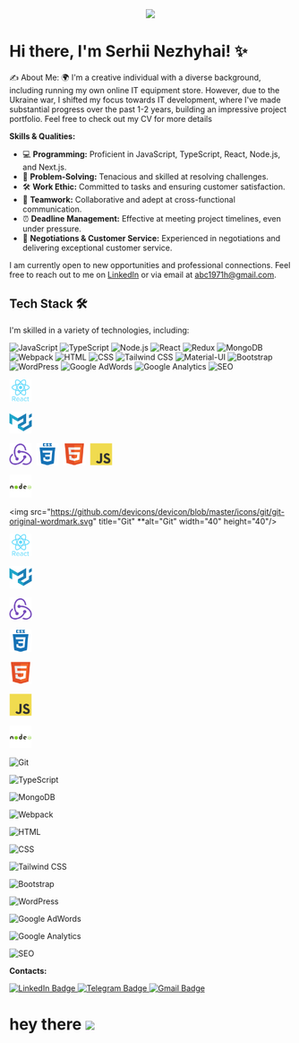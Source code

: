<div id="header" align="center">
  <img src="https://media.giphy.com/media/v1.Y2lkPTc5MGI3NjExYWZ6azJienR1eGtwb2RnYTN3emV5enJrZzJwbmtrMDdyeHp2ZnRvdCZlcD12MV9pbnRlcm5hbF9naWZfYnlfaWQmY3Q9cw/M9gbBd9nbDrOTu1Mqx/giphy.gif" width="100"/>
</div>

# Hi there, I'm Serhii Nezhyhai! ✨

✍️ About Me:
🌍 I'm a creative individual with a diverse background, including running my own online IT equipment store. However, due to the Ukraine war, I shifted my focus towards IT development, where I've made substantial progress over the past 1-2 years, building an impressive project portfolio. Feel free to check out my CV for more details

**Skills & Qualities:**

- 💻 **Programming:** Proficient in JavaScript, TypeScript, React, Node.js, and Next.js.
- 🧩 **Problem-Solving:** Tenacious and skilled at resolving challenges.
- 🛠️ **Work Ethic:** Committed to tasks and ensuring customer satisfaction.
- 🤝 **Teamwork:** Collaborative and adept at cross-functional communication.
- ⏰ **Deadline Management:** Effective at meeting project timelines, even under pressure.
- 💬 **Negotiations & Customer Service:** Experienced in negotiations and delivering exceptional customer service.

I am currently open to new opportunities and professional connections. Feel free to reach out to me on [LinkedIn](https://www.linkedin.com/in/nezhigay-serhiy/) or via email at abc1971h@gmail.com.

## Tech Stack 🛠️

I'm skilled in a variety of technologies, including:

![JavaScript](https://img.shields.io/badge/JavaScript-yellow)
![TypeScript](https://img.shields.io/badge/TypeScript-blue)
![Node.js](https://img.shields.io/badge/Node.js-green)
![React](https://img.shields.io/badge/React-blue)
![Redux](https://img.shields.io/badge/Redux-purple)
![MongoDB](https://img.shields.io/badge/MongoDB-green)
![Webpack](https://img.shields.io/badge/Webpack-blue)
![HTML](https://img.shields.io/badge/HTML-orange)
![CSS](https://img.shields.io/badge/CSS-blueviolet)
![Tailwind CSS](https://img.shields.io/badge/Tailwind%20CSS-blue)
![Material-UI](https://img.shields.io/badge/Material--UI-teal)
![Bootstrap](https://img.shields.io/badge/Bootstrap-purple)
![WordPress](https://img.shields.io/badge/WordPress-blue)
![Google AdWords](https://img.shields.io/badge/Google%20AdWords-green)
![Google Analytics](https://img.shields.io/badge/Google%20Analytics-blue)
![SEO](https://img.shields.io/badge/SEO-orange)

<div>

  <img src="https://github.com/devicons/devicon/blob/master/icons/react/react-original-wordmark.svg" title="React" alt="React" width="40" height="40"/>&nbsp;

  <img src="https://github.com/devicons/devicon/blob/master/icons/materialui/materialui-original.svg" title="Material UI" alt="Material UI" width="40" height="40"/>&nbsp;

  <img src="https://github.com/devicons/devicon/blob/master/icons/redux/redux-original.svg" title="Redux" alt="Redux " width="40" height="40"/>&nbsp;
  <img src="https://github.com/devicons/devicon/blob/master/icons/css3/css3-plain-wordmark.svg"  title="CSS3" alt="CSS" width="40" height="40"/>&nbsp;
  <img src="https://github.com/devicons/devicon/blob/master/icons/html5/html5-original.svg" title="HTML5" alt="HTML" width="40" height="40"/>&nbsp;
  <img src="https://github.com/devicons/devicon/blob/master/icons/javascript/javascript-original.svg" title="JavaScript" alt="JavaScript" width="40" height="40"/>&nbsp;



  <img src="https://github.com/devicons/devicon/blob/master/icons/nodejs/nodejs-original-wordmark.svg" title="NodeJS" alt="NodeJS" width="40" height="40"/>&nbsp;

  <img src="https://github.com/devicons/devicon/blob/master/icons/git/git-original-wordmark.svg" title="Git" **alt="Git" width="40" height="40"/>
</div>

<div>
  <img src="https://github.com/devicons/devicon/blob/master/icons/react/react-original-wordmark.svg" title="React" alt="React" width="40" height="40"/>&nbsp;

  <img src="https://github.com/devicons/devicon/blob/master/icons/materialui/materialui-original.svg" title="Material UI" alt="Material UI" width="40" height="40"/>&nbsp;

  <img src="https://github.com/devicons/devicon/blob/master/icons/redux/redux-original.svg" title="Redux" alt="Redux " width="40" height="40"/>&nbsp;
  
  <img src="https://github.com/devicons/devicon/blob/master/icons/css3/css3-plain-wordmark.svg" title="CSS3" alt="CSS" width="40" height="40"/>&nbsp;
  
  <img src="https://github.com/devicons/devicon/blob/master/icons/html5/html5-original.svg" title="HTML5" alt="HTML" width="40" height="40"/>&nbsp;
  
  <img src="https://github.com/devicons/devicon/blob/master/icons/javascript/javascript-original.svg" title="JavaScript" alt="JavaScript" width="40" height="40"/>&nbsp;

  <img src="https://github.com/devicons/devicon/blob/master/icons/nodejs/nodejs-original-wordmark.svg" title="NodeJS" alt="NodeJS" width="40" height="40"/>&nbsp;
  
  <img src="https://img.shields.io/badge/Git-black?style=flat-square&logo=git" title="Git" alt="Git" width="40" height="40"/>&nbsp;
  
  <img src="https://img.shields.io/badge/TypeScript-blue" title="TypeScript" alt="TypeScript" width="40" height="40"/>&nbsp;

  <img src="https://img.shields.io/badge/MongoDB-green" title="MongoDB" alt="MongoDB" width="40" height="40"/>&nbsp;
  
  <img src="https://img.shields.io/badge/Webpack-blue" title="Webpack" alt="Webpack" width="40" height="40"/>&nbsp;
  
  <img src="https://img.shields.io/badge/HTML-orange" title="HTML" alt="HTML" width="40" height="40"/>&nbsp;
  
  <img src="https://img.shields.io/badge/CSS-blueviolet" title="CSS" alt="CSS" width="40" height="40"/>&nbsp;

  <img src="https://img.shields.io/badge/Tailwind%20CSS-blue" title="Tailwind CSS" alt="Tailwind CSS" width="40" height="40"/>&nbsp;
  
  <img src="https://img.shields.io/badge/Bootstrap-purple" title="Bootstrap" alt="Bootstrap" width="40" height="40"/>&nbsp;
  
  <img src="https://img.shields.io/badge/WordPress-blue" title="WordPress" alt="WordPress" width="40" height="40"/>&nbsp;
  
  <img src="https://img.shields.io/badge/Google%20AdWords-green" title="Google AdWords" alt="Google AdWords" width="40" height="40"/>&nbsp;
  
  <img src="https://img.shields.io/badge/Google%20Analytics-blue" title="Google Analytics" alt="Google Analytics" width="40" height="40"/>&nbsp;
  
  <img src="https://img.shields.io/badge/SEO-orange" title="SEO" alt="SEO" width="40" height="40"/>&nbsp;
</div>


**Contacts:**

<div id="badges">
  <a href="https://www.linkedin.com/in/nezhigay-serhiy/" target="_blank">
    <img src="https://img.shields.io/badge/LinkedIn-0077B5?style=for-the-badge&logo=linkedin&logoColor=white" alt="LinkedIn Badge"/>
  </a>
  <a href="https://t.me/abc1971h" target="_blank">
    <img src="https://img.shields.io/badge/Telegram-0088cc?style=for-the-badge&logo=telegram&logoColor=white" alt="Telegram Badge"/>
  </a>
  <a href="mailto:abc1971h@gmail.com">
    <img src="https://img.shields.io/badge/Gmail-D14836?style=for-the-badge&logo=gmail&logoColor=white" alt="Gmail Badge"/>
  </a>
</div>

<h1>
  hey there
  <img src="https://media.giphy.com/media/hvRJCLFzcasrR4ia7z/giphy.gif" width="30px"/>
</h1>

